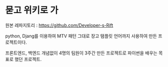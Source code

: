 # 묻고 위키로 가

원본 레파지토리 :    https://github.com/Developer-s-Rift 



python, Djang를 이용하여 MTV 패턴 그대로 장고 탬플릿 언어까지 사용하여 만든 프로젝트이다.

프론트엔드, 백엔드 개념없이 4명의 팀원이 3주간 만든 프로젝트로 파이썬을 배우는 목표로 했던 프로젝트.